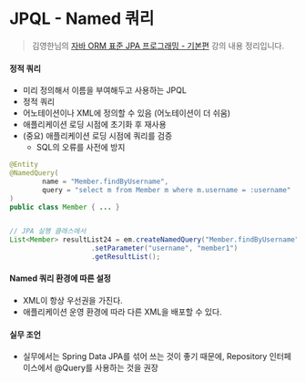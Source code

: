 # JPQL - Named 쿼리
> 김영한님의 [자바 ORM 표준 JPA 프로그래밍 - 기본편](https://www.inflearn.com/course/ORM-JPA-Basic/dashboard) 강의 내용 정리입니다.

#### 정적 쿼리
- 미리 정의해서 이름을 부여해두고 사용하는 JPQL
- 정적 쿼리
- 어노테이션이나 XML에 정의할 수 있음 (어노테이션이 더 쉬움)
- 애플리케이션 로딩 시점에 초기화 후 재사용
- (중요) 애플리케이션 로딩 시점에 쿼리를 검증
  - SQL의 오류를 사전에 방지 

```java
@Entity
@NamedQuery(
        name = "Member.findByUsername",
        query = "select m from Member m where m.username = :username"
)
public class Member { ... }


// JPA 실행 클래스에서
List<Member> resultList24 = em.createNamedQuery("Member.findByUsername", Member.class)
                    .setParameter("username", "member1")
                    .getResultList();
```

#### Named 쿼리 환경에 따른 설정
- XML이 항상 우선권을 가진다.
- 애플리케이션 운영 환경에 따라 다른 XML을 배포할 수 있다.


#### 실무 조언
- 실무에서는 Spring Data JPA를 섞어 쓰는 것이 좋기 때문에, Repository 인터페이스에서 @Query를 사용하는 것을 권장
